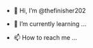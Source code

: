 - 👋 Hi, I’m @thefinisher202
- 🌱        I’m currently learning ...

- 📫 How to reach me ...

<!---
thefinisher2020/thefinisher2020 is a ✨ special ✨ repository because its `README.md` (this file) appears on your GitHub profile.
You can click the Preview link to take a look at your changes.
--->
